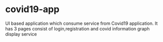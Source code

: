 # covid19-app
UI based application which consume service from Covid19 application. It has 3 pages consist of login,registration and covid information graph display service
